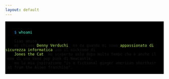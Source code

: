 ```yaml
---
layout: default
---
```


<p style="background:black">
    <code>
    <!-- <span style="color:#46eac7">┌──(</span><span style="color:#3196ec">jonesthecat㉿kali</span><span style="color:#46eac7">)-[</span>~<span style="color:#46eac7">]</span><br> 
    <span style="color:#46eac7">└─</span><span style="color:#3196ec">$</span> <span style="color:#46eac7">whoami</span><br> -->
    <span style="color:#46eac7"></span><span style="color:#3196ec">$</span> <span style="color:#46eac7">whoami</span><br>
    Ciao amico,
    mi chiamo <span style="color:#b5e853">Denny Verduchi</span>, ma da quando mi sono <span style="color:#b5e853">appassionato di sicurezza informatica</span> uso il nickname di 
    <span style="color:#b5e853">Jones the Cat</span>. Ho scoperto solo dopo molto tempo che è anche il nome di una band pop punk di Newcastle, 
    ma la mia ispirazione "is a fictional ginger american shorthair cat from the Alien franchise".
    </code>
</p>